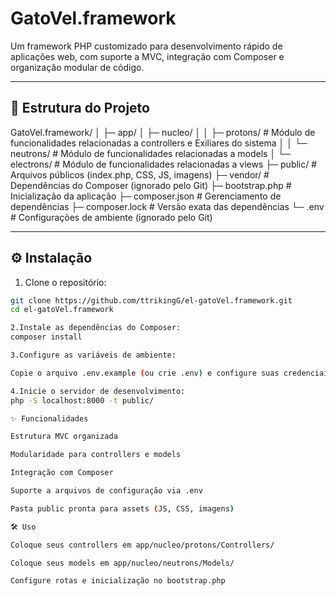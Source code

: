# GatoVel.framework

Um framework PHP customizado para desenvolvimento rápido de aplicações web, com suporte a MVC, integração com Composer e organização modular de código.

---

## 📁 Estrutura do Projeto
GatoVel.framework/
│
├─ app/
│ ├─ nucleo/
│ │ ├─ protons/ # Módulo de funcionalidades relacionadas a controllers e Exiliares do sistema
│ │ └─ neutrons/ # Módulo de funcionalidades relacionadas a models
│ └─ electrons/ # Módulo de funcionalidades relacionadas a views
├─ public/ # Arquivos públicos (index.php, CSS, JS, imagens)
├─ vendor/ # Dependências do Composer (ignorado pelo Git)
├─ bootstrap.php # Inicialização da aplicação
├─ composer.json # Gerenciamento de dependências
├─ composer.lock # Versão exata das dependências
└─ .env # Configurações de ambiente (ignorado pelo Git)

---

## ⚙️ Instalação

1. Clone o repositório:
```bash
git clone https://github.com/ttrikingG/el-gatoVel.framework.git
cd el-gatoVel.framework

2.Instale as dependências do Composer:
composer install

3.Configure as variáveis de ambiente:

Copie o arquivo .env.example (ou crie .env) e configure suas credenciais de banco de dados, URLs, etc.

4.Inicie o servidor de desenvolvimento:
php -S localhost:8000 -t public/

✨ Funcionalidades

Estrutura MVC organizada

Modularidade para controllers e models

Integração com Composer

Suporte a arquivos de configuração via .env

Pasta public pronta para assets (JS, CSS, imagens)

🛠️ Uso

Coloque seus controllers em app/nucleo/protons/Controllers/

Coloque seus models em app/nucleo/neutrons/Models/

Configure rotas e inicialização no bootstrap.php
